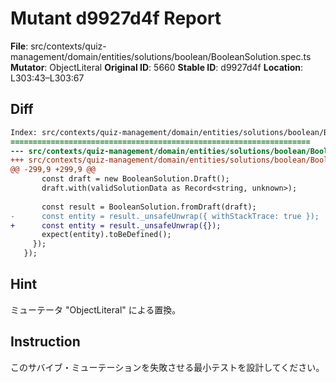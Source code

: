 # Mutant d9927d4f Report

**File**: src/contexts/quiz-management/domain/entities/solutions/boolean/BooleanSolution.spec.ts
**Mutator**: ObjectLiteral
**Original ID**: 5660
**Stable ID**: d9927d4f
**Location**: L303:43–L303:67

## Diff

```diff
Index: src/contexts/quiz-management/domain/entities/solutions/boolean/BooleanSolution.spec.ts
===================================================================
--- src/contexts/quiz-management/domain/entities/solutions/boolean/BooleanSolution.spec.ts	original
+++ src/contexts/quiz-management/domain/entities/solutions/boolean/BooleanSolution.spec.ts	mutated #5660
@@ -299,9 +299,9 @@
       const draft = new BooleanSolution.Draft();
       draft.with(validSolutionData as Record<string, unknown>);
 
       const result = BooleanSolution.fromDraft(draft);
-      const entity = result._unsafeUnwrap({ withStackTrace: true });
+      const entity = result._unsafeUnwrap({});
       expect(entity).toBeDefined();
     });
   });
```

## Hint

ミューテータ "ObjectLiteral" による置換。

## Instruction

このサバイブ・ミューテーションを失敗させる最小テストを設計してください。
